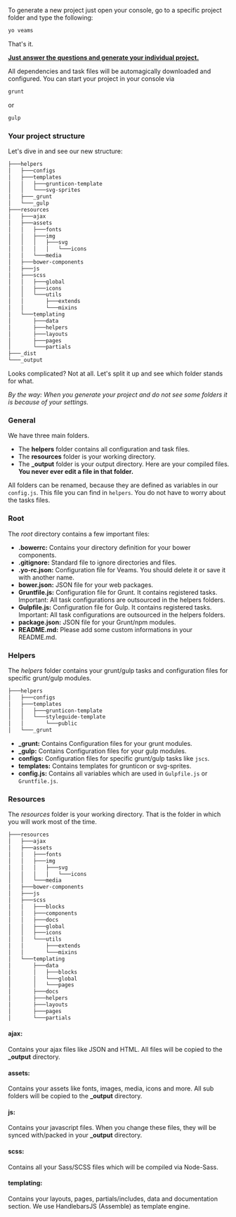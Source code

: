 To generate a new project just open your console, go to a specific project folder and type the following:

``` bash
yo veams
```

That's it.

[**Just answer the questions and generate your individual project.**](/generator/prompts/)

All dependencies and task files will be automagically downloaded and configured. You can start your project in your console via 

``` bash
grunt
```
or 
``` bash
gulp
```

### Your project structure

Let's dive in and see our new structure:

``` bash
├───helpers
│   ├───configs
│   ├───templates
│   │   ├───grunticon-template
│   │   └───svg-sprites
│   ├───_grunt
│   └───_gulp
├───resources
│   ├───ajax
│   ├───assets
│   │   ├───fonts
│   │   ├───img
│   │   │   ├───svg
│   │   │   │   └───icons
│   │   └───media
│   ├───bower-components
│   ├───js
│   ├───scss
│   │   ├───global
│   │   ├───icons
│   │   └───utils
│   │       ├───extends
│   │       └───mixins
│   └───templating
│       ├───data
│       ├───helpers
│       ├───layouts
│       ├───pages
│       └───partials
├───_dist
└───_output
```

Looks complicated? Not at all. Let's split it up and see which folder stands for what.

_By the way: When you generate your project and do not see some folders it is because of your settings._

### General

We have three main folders.
* The **helpers** folder contains all configuration and task files.
* The **resources** folder is your working directory.
* The **_output** folder is your output directory. Here are your compiled files. **You never ever edit a file in that folder.**

All folders can be renamed, because they are defined as variables in our `config.js`. This file you can find in `helpers`. You do not have to worry about the tasks files.

### Root

The _root_ directory contains a few important files:

* **.bowerrc:** Contains your directory definition for your bower components.
* **.gitignore:** Standard file to ignore directories and files.
* **.yo-rc.json:** Configuration file for Veams. You should delete it or save it with another name.
* **bower.json:** JSON file for your web packages.
* **Gruntfile.js:** Configuration file for Grunt. It contains registered tasks. Important: All task configurations are outsourced in the helpers folders.
* **Gulpfile.js:** Configuration file for Gulp. It contains registered tasks. Important: All task configurations are outsourced in the helpers folders.
* **package.json:** JSON file for your Grunt/npm modules.
* **README.md:** Please add some custom informations in your README.md.

### Helpers

The _helpers_ folder contains your grunt/gulp tasks and configuration files for specific grunt/gulp modules.

``` bash
├───helpers
│   ├───configs
│   ├───templates
│   │   ├───grunticon-template
│   │   └───styleguide-template
│   │       └───public
│   └───_grunt
```

* **_grunt:** Contains Configuration files for your grunt modules.
* **_gulp:** Contains Configuration files for your gulp modules.
* **configs:** Configuration files for specific grunt/gulp tasks like `jscs`.
* **templates:** Contains templates for grunticon or svg-sprites.
* **config.js:** Contains all variables which are used in `Gulpfile.js` or `Gruntfile.js`.

### Resources

The _resources_ folder is your working directory. That is the folder in which you will work most of the time.

``` bash
├───resources
│   ├───ajax
│   ├───assets
│   │   ├───fonts
│   │   ├───img
│   │   │   ├───svg
│   │   │   │   └───icons
│   │   └───media
│   ├───bower-components
│   ├───js
│   ├───scss
│   │   ├───blocks
│   │   ├───components
│   │   ├───docs
│   │   ├───global
│   │   ├───icons
│   │   └───utils
│   │       ├───extends
│   │       └───mixins
│   └───templating
│       ├───data
│       │   ├───blocks
│       │   └───global
│       │   └───pages
│       ├───docs
│       ├───helpers
│       ├───layouts
│       ├───pages
│       └───partials
```

#### ajax:

Contains your ajax files like JSON and HTML. All files will be copied to the **_output** directory.

#### assets:

Contains your assets like fonts, images, media, icons and more. All sub folders will be copied to the **_output** directory.


#### js:

Contains your javascript files. When you change these files, they will be synced with/packed in your **_output** directory.

#### scss:

Contains all your Sass/SCSS files which will be compiled via Node-Sass.

#### templating:

Contains your layouts, pages, partials/includes, data and documentation section. We use HandlebarsJS (Assemble) as template engine.

